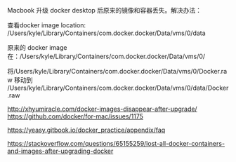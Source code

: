 Macbook 升级 docker desktop 后原来的镜像和容器丢失。解决办法：

查看docker image location: /Users/kyle/Library/Containers/com.docker.docker/Data/vms/0/data

原来的 docker image 在：/Users/kyle/Library/Containers/com.docker.docker/Data/vms/0/

将/Users/kyle/Library/Containers/com.docker.docker/Data/vms/0/Docker.raw 移动到 /Users/kyle/Library/Containers/com.docker.docker/Data/vms/0/data/Docker.raw


http://xhyumiracle.com/docker-images-disappear-after-upgrade/
https://github.com/docker/for-mac/issues/1175

https://yeasy.gitbook.io/docker_practice/appendix/faq

https://stackoverflow.com/questions/65155259/lost-all-docker-containers-and-images-after-upgrading-docker
